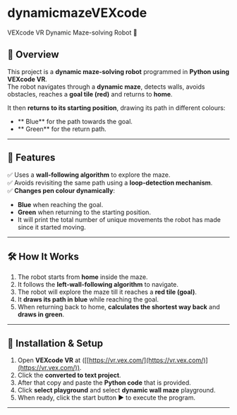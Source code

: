 # dynamicmazeVEXcode
VEXcode VR Dynamic Maze-solving Robot 🤖	
## 📌 Overview
This project is a **dynamic maze-solving robot** programmed in **Python using VEXcode VR**.  
The robot navigates through a **dynamic maze**, detects walls, avoids obstacles, reaches a **goal tile (red)** and returns to **home**.  

It then **returns to its starting position**, drawing its path in different colours:  
- ** Blue** for the path towards the goal.  
- ** Green** for the return path.  

---

## 🎯 Features
✅ Uses a **wall-following algorithm** to explore the maze.  
✅ Avoids revisiting the same path using a **loop-detection mechanism**.  
✅ **Changes pen colour dynamically**:  
   - **Blue** when reaching the goal.  
   - **Green** when returning to the starting position.
   - It will print the total number of unique movements the robot has made since it started moving.  

---

## 🛠️ How It Works
1. The robot starts from **home** inside the maze.
2. It follows the **left-wall-following algorithm** to navigate.
3. The robot will explore the maze till it reaches a **red tile (goal)**.
4. It **draws its path in blue** while reaching the goal.
5. When returning back to home, **calculates the shortest way back** and **draws in green**.

---

## 📜 Installation & Setup
1. Open **VEXcode VR** at  ([[https://vr.vex.com/](https://vr.vex.com/)](https://vr.vex.com/)).
2. Click the **converted to text project**.
3. After that copy and paste the **Python code** that is provided.
4. Click **select playground** and select **dynamic wall maze** playground. 
5. When ready, click the start button **▶️** to execute the program.

---


